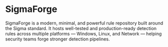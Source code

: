 # SigmaForge
SigmaForge is a modern, minimal, and powerful rule repository built around the Sigma standard. It hosts well-tested and production-ready detection rules across multiple platforms — Windows, Linux, and Network — helping security teams forge stronger detection pipelines.
